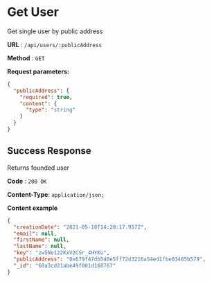 # Get User

Get single user by public address

**URL** : `/api/users/:publicAddress`

**Method** : `GET`

**Request parameters:**

```json
{
  "publicAddress": {
    "required": true,
    "content": {
      "type": "string"
    }
  }
}
```

## Success Response

Returns founded user

**Code** : `200 OK`

**Content-Type**: `application/json;`

**Content example**

```json
{
  "creationDate": "2021-05-18T14:20:17.957Z",
  "email": null,
  "firstName": null,
  "lastName": null,
  "key": "zw5Ne122KxV2CSr_4HYKu",
  "publicAddress": "0x679f47db5d0e5ff72d3216a54ed1fbe03465b579",
  "_id": "60a3cd21abe49f001d168767"
}
```
